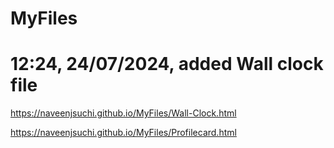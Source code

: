 # MyFiles
# 12:24, 24/07/2024, added Wall clock file
https://naveenjsuchi.github.io/MyFiles/Wall-Clock.html

https://naveenjsuchi.github.io/MyFiles/Profilecard.html
